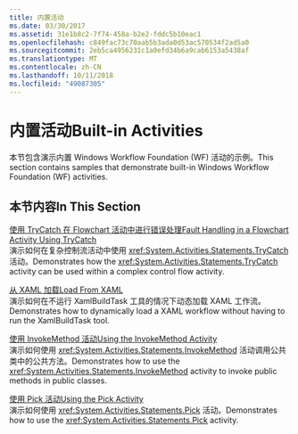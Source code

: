 ```yaml
---
title: 内置活动
ms.date: 03/30/2017
ms.assetid: 31e1b8c2-7f74-458a-b2e2-fddc5b10eac1
ms.openlocfilehash: c849fac73c70aab5b3ada0d53ac570534f2ad5a0
ms.sourcegitcommit: 2eb5ca4956231c1a0efd34b6a9cab6153a5438af
ms.translationtype: MT
ms.contentlocale: zh-CN
ms.lasthandoff: 10/11/2018
ms.locfileid: "49087305"
---
```

# <a name="built-in-activities"></a><span data-ttu-id="99f6e-102">内置活动</span><span class="sxs-lookup"><span data-stu-id="99f6e-102">Built-in Activities</span></span>
<span data-ttu-id="99f6e-103">本节包含演示内置 Windows Workflow Foundation (WF) 活动的示例。</span><span class="sxs-lookup"><span data-stu-id="99f6e-103">This section contains samples that demonstrate built-in Windows Workflow Foundation (WF) activities.</span></span>  
  
## <a name="in-this-section"></a><span data-ttu-id="99f6e-104">本节内容</span><span class="sxs-lookup"><span data-stu-id="99f6e-104">In This Section</span></span>  
 [<span data-ttu-id="99f6e-105">使用 TryCatch 在 Flowchart 活动中进行错误处理</span><span class="sxs-lookup"><span data-stu-id="99f6e-105">Fault Handling in a Flowchart Activity Using TryCatch</span></span>](../../../../docs/framework/windows-workflow-foundation/samples/fault-handling-in-a-flowchart-activity-using-trycatch.md)  
 <span data-ttu-id="99f6e-106">演示如何在复杂控制流活动中使用 <xref:System.Activities.Statements.TryCatch> 活动。</span><span class="sxs-lookup"><span data-stu-id="99f6e-106">Demonstrates how the <xref:System.Activities.Statements.TryCatch> activity can be used within a complex control flow activity.</span></span>  
  
 [<span data-ttu-id="99f6e-107">从 XAML 加载</span><span class="sxs-lookup"><span data-stu-id="99f6e-107">Load From XAML</span></span>](../../../../docs/framework/windows-workflow-foundation/samples/load-from-xaml.md)  
 <span data-ttu-id="99f6e-108">演示如何在不运行 XamlBuildTask 工具的情况下动态加载 XAML 工作流。</span><span class="sxs-lookup"><span data-stu-id="99f6e-108">Demonstrates how to dynamically load a XAML workflow without having to run the XamlBuildTask tool.</span></span>
  
 [<span data-ttu-id="99f6e-109">使用 InvokeMethod 活动</span><span class="sxs-lookup"><span data-stu-id="99f6e-109">Using the InvokeMethod Activity</span></span>](../../../../docs/framework/windows-workflow-foundation/samples/using-the-invokemethod-activity.md)  
 <span data-ttu-id="99f6e-110">演示如何使用 <xref:System.Activities.Statements.InvokeMethod> 活动调用公共类中的公共方法。</span><span class="sxs-lookup"><span data-stu-id="99f6e-110">Demonstrates how to use the <xref:System.Activities.Statements.InvokeMethod> activity to invoke public methods in public classes.</span></span>  
  
 [<span data-ttu-id="99f6e-111">使用 Pick 活动</span><span class="sxs-lookup"><span data-stu-id="99f6e-111">Using the Pick Activity</span></span>](../../../../docs/framework/windows-workflow-foundation/samples/using-the-pick-activity.md)  
 <span data-ttu-id="99f6e-112">演示如何使用 <xref:System.Activities.Statements.Pick> 活动。</span><span class="sxs-lookup"><span data-stu-id="99f6e-112">Demonstrates how to use the <xref:System.Activities.Statements.Pick> activity.</span></span>
